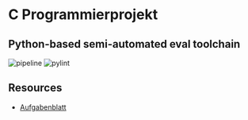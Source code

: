 C Programmierprojekt
====

Python-based semi-automated eval toolchain 
----
![pipeline](https://gitlab.informatik.hu-berlin.de/ti/teaching/ds/badges/master/pipeline.svg)
![pylint](https://gitlab.informatik.hu-berlin.de/ti/teaching/ds/-/jobs/artifacts/master/raw/CProgrammierung/auswertung/pylint.svg?job=pylint-programmieraufgabe)

Resources
----

  - [Aufgabenblatt](https://gitlab.informatik.hu-berlin.de/ti/teaching/ds/-/jobs/artifacts/master/raw/CProgrammierung/aufgabenstellung/programmieraufgabe.pdf?job=build-programmieraufgabe-pdf)
